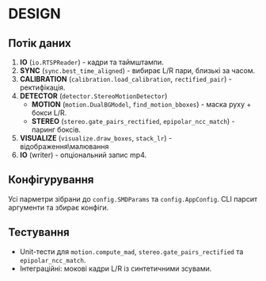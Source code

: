 # DESIGN

## Потік даних
1. **IO** (`io.RTSPReader`) - кадри та таймштампи.
2. **SYNC** (`sync.best_time_aligned`) - вибирає L/R пари, близькі за часом.
3. **CALIBRATION** (`calibration.load_calibration`, `rectified_pair`) - ректифікація.
4. **DETECTOR** (`detector.StereoMotionDetector`) 
   - **MOTION** (`motion.DualBGModel`, `find_motion_bboxes`) - маска руху + бокси L/R.
   - **STEREO** (`stereo.gate_pairs_rectified`, `epipolar_ncc_match`) - паринг боксів.
5. **VISUALIZE** (`visualize.draw_boxes`, `stack_lr`) - відображення\малювання
6. **IO** (writer) - опціональний запис mp4.

## Конфігурування
Усі парметри зібрани до `config.SMDParams` та `config.AppConfig`. CLI парсит аргументи та збирає конфіги.

## Тестування
- Unit-тести для `motion.compute_mad`, `stereo.gate_pairs_rectified` та `epipolar_ncc_match`.
- Інтеграційні: мокові кадри L/R із синтетичними зсувами.
